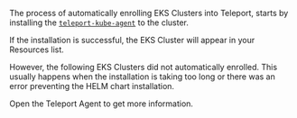 The process of automatically enrolling EKS Clusters into Teleport, starts by installing the [`teleport-kube-agent`](https://goteleport.com/docs/reference/helm-reference/teleport-kube-agent/) to the cluster.

If the installation is successful, the EKS Cluster will appear in your Resources list.

However, the following EKS Clusters did not automatically enrolled.
This usually happens when the installation is taking too long or there was an error preventing the HELM chart installation.

Open the Teleport Agent to get more information.